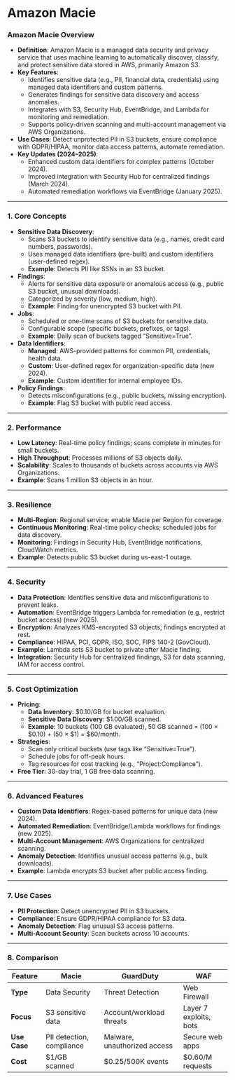 # Amazon Macie

### **Amazon Macie Overview**

- **Definition**: Amazon Macie is a managed data security and privacy service that uses machine learning to automatically discover, classify, and protect sensitive data stored in AWS, primarily Amazon S3.
- **Key Features**:
    - Identifies sensitive data (e.g., PII, financial data, credentials) using managed data identifiers and custom patterns.
    - Generates findings for sensitive data discovery and access anomalies.
    - Integrates with S3, Security Hub, EventBridge, and Lambda for monitoring and remediation.
    - Supports policy-driven scanning and multi-account management via AWS Organizations.
- **Use Cases**: Detect unprotected PII in S3 buckets, ensure compliance with GDPR/HIPAA, monitor data access patterns, automate remediation.
- **Key Updates (2024–2025)**:
    - Enhanced custom data identifiers for complex patterns (October 2024).
    - Improved integration with Security Hub for centralized findings (March 2024).
    - Automated remediation workflows via EventBridge (January 2025).

---

### **1. Core Concepts**

- **Sensitive Data Discovery**:
    - Scans S3 buckets to identify sensitive data (e.g., names, credit card numbers, passwords).
    - Uses managed data identifiers (pre-built) and custom identifiers (user-defined regex).
    - **Example**: Detects PII like SSNs in an S3 bucket.
- **Findings**:
    - Alerts for sensitive data exposure or anomalous access (e.g., public S3 bucket, unusual downloads).
    - Categorized by severity (low, medium, high).
    - **Example**: Finding for unencrypted S3 bucket with PII.
- **Jobs**:
    - Scheduled or one-time scans of S3 buckets for sensitive data.
    - Configurable scope (specific buckets, prefixes, or tags).
    - **Example**: Daily scan of buckets tagged “Sensitive=True”.
- **Data Identifiers**:
    - **Managed**: AWS-provided patterns for common PII, credentials, health data.
    - **Custom**: User-defined regex for organization-specific data (new 2024).
    - **Example**: Custom identifier for internal employee IDs.
- **Policy Findings**:
    - Detects misconfigurations (e.g., public buckets, missing encryption).
    - **Example**: Flag S3 bucket with public read access.

---

### **2. Performance**

- **Low Latency**: Real-time policy findings; scans complete in minutes for small buckets.
- **High Throughput**: Processes millions of S3 objects daily.
- **Scalability**: Scales to thousands of buckets across accounts via AWS Organizations.
- **Example**: Scans 1 million S3 objects in an hour.

---

### **3. Resilience**

- **Multi-Region**: Regional service; enable Macie per Region for coverage.
- **Continuous Monitoring**: Real-time policy checks; scheduled jobs for data discovery.
- **Monitoring**: Findings in Security Hub, EventBridge notifications, CloudWatch metrics.
- **Example**: Detects public S3 bucket during us-east-1 outage.

---

### **4. Security**

- **Data Protection**: Identifies sensitive data and misconfigurations to prevent leaks.
- **Automation**: EventBridge triggers Lambda for remediation (e.g., restrict bucket access) (new 2025).
- **Encryption**: Analyzes KMS-encrypted S3 objects; findings encrypted at rest.
- **Compliance**: HIPAA, PCI, GDPR, ISO, SOC, FIPS 140-2 (GovCloud).
- **Example**: Lambda sets S3 bucket to private after Macie finding.
- **Integration**: Security Hub for centralized findings, S3 for data scanning, IAM for access control.

---

### **5. Cost Optimization**

- **Pricing**:
    - **Data Inventory**: $0.10/GB for bucket evaluation.
    - **Sensitive Data Discovery**: $1.00/GB scanned.
    - **Example**: 10 buckets (100 GB evaluated), 50 GB scanned = (100 × $0.10) + (50 × $1) = $60/month.
- **Strategies**:
    - Scan only critical buckets (use tags like “Sensitive=True”).
    - Schedule jobs for off-peak hours.
    - Tag resources for cost tracking (e.g., “Project:Compliance”).
- **Free Tier**: 30-day trial, 1 GB free data scanning.

---

### **6. Advanced Features**

- **Custom Data Identifiers**: Regex-based patterns for unique data (new 2024).
- **Automated Remediation**: EventBridge/Lambda workflows for findings (new 2025).
- **Multi-Account Management**: AWS Organizations for centralized scanning.
- **Anomaly Detection**: Identifies unusual access patterns (e.g., bulk downloads).
- **Example**: Lambda encrypts S3 bucket after public access finding.

---

### **7. Use Cases**

- **PII Protection**: Detect unencrypted PII in S3 buckets.
- **Compliance**: Ensure GDPR/HIPAA compliance for S3 data.
- **Anomaly Detection**: Flag unusual S3 access patterns.
- **Multi-Account Security**: Scan buckets across 10 accounts.

---

### **8. Comparison**

| **Feature** | **Macie** | **GuardDuty** | **WAF** |
| --- | --- | --- | --- |
| **Type** | Data Security | Threat Detection | Web Firewall |
| **Focus** | S3 sensitive data | Account/workload threats | Layer 7 exploits, bots |
| **Use Case** | PII detection, compliance | Malware, unauthorized access | Secure web apps |
| **Cost** | $1/GB scanned | $0.25/500K events | $0.60/M requests |